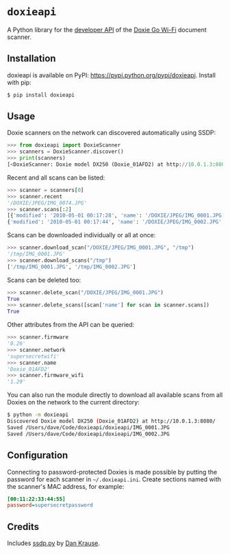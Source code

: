 # `doxieapi`

A Python library for the [developer API](http://help.getdoxie.com/doxiego/advanced/wifi/api/)
of the [Doxie Go Wi-Fi](http://www.getdoxie.com/product/doxie-go/) document scanner.

## Installation

doxieapi is available on PyPI: https://pypi.python.org/pypi/doxieapi. Install with pip:

```sh
$ pip install doxieapi
```

## Usage

Doxie scanners on the network can discovered automatically using SSDP:

```python
>>> from doxieapi import DoxieScanner
>>> scanners = DoxieScanner.discover()
>>> print(scanners)
[<DoxieScanner: Doxie model DX250 (Doxie_01AFD2) at http://10.0.1.3:8080/>]
```

Recent and all scans can be listed:

```python
>>> scanner = scanners[0]
>>> scanner.recent
'/DOXIE/JPEG/IMG_0074.JPG'
>>> scanner.scans[:2]
[{'modified': '2010-05-01 00:17:28', 'name': '/DOXIE/JPEG/IMG_0001.JPG', 'size': 1365552},
{'modified': '2010-05-01 00:17:44', 'name': '/DOXIE/JPEG/IMG_0002.JPG', 'size': 1362595}]
```

Scans can be downloaded individually or all at once:

```python
>>> scanner.download_scan("/DOXIE/JPEG/IMG_0001.JPG", "/tmp")
'/tmp/IMG_0001.JPG'
>>> scanner.download_scans("/tmp")
['/tmp/IMG_0001.JPG', '/tmp/IMG_0002.JPG']
```

Scans can be deleted too:

```python
>>> scanner.delete_scan("/DOXIE/JPEG/IMG_0001.JPG")
True
>>> scanner.delete_scans([scan['name'] for scan in scanner.scans])
True
```

Other attributes from the API can be queried:

```python
>>> scanner.firmware
'0.26'
>>> scanner.network
'supersecretwifi'
>>> scanner.name
'Doxie_01AFD2'
>>> scanner.firmware_wifi
'1.29'
```

You can also run the module directly to download all available scans from all Doxies on
the network to the current directory:

```sh
$ python -m doxieapi
Discovered Doxie model DX250 (Doxie_01AFD2) at http://10.0.1.3:8080/
Saved /Users/dave/Code/doxieapi/doxieapi/IMG_0001.JPG
Saved /Users/dave/Code/doxieapi/doxieapi/IMG_0002.JPG
```

## Configuration

Connecting to password-protected Doxies is made possible by putting the password for
each scanner in `~/.doxieapi.ini`. Create sections named with the scanner's MAC address,
for example:

```ini
[00:11:22:33:44:55]
password=supersecretpassword
```


## Credits

Includes [ssdp.py](https://gist.github.com/dankrause/6000248) by [Dan Krause](https://github.com/dankrause).
